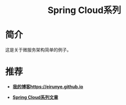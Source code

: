 
# <div align=center>Spring Cloud系列</div>

# 简介
这是关于微服务架构简单的例子。

# 推荐

* [**我的博客https://eirunye.github.io**](https://eirunye.github.io)

* [**Spring Cloud系列文章**]()
